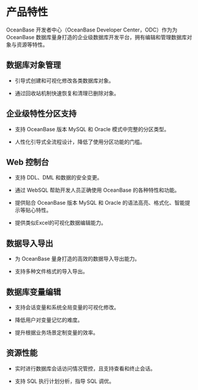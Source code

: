 产品特性 
=========================

OceanBase 开发者中心（OceanBase Developer Center，ODC）作为为 OceanBase 数据库量身打造的企业级数据库开发平台，拥有编辑和管理数据库对象与资源等特性。

数据库对象管理 
----------------

* 引导式创建和可视化修改各类数据库对象。

  

* 通过回收站机制快速恢复和清理已删除对象。

  




企业级特性分区支持 
------------------

* 支持 OceanBase 版本 MySQL 和 Oracle 模式中完整的分区类型。

  

* 人性化引导式全流程设计，降低了使用分区功能的门槛。

  




Web 控制台 
----------------

* 支持 DDL、DML 和数据的安全变更。

  

* 通过 WebSQL 帮助开发人员正确使用 OceanBase 的各种特性和功能。

  

* 提供贴合 OceanBase 版本 MySQL 和 Oracle 的语法高亮、格式化、智能提示等贴心特性。

  

* 提供类似Excel的可视化数据编辑能力。

  




数据导入导出 
---------------

* 为 OceanBase 量身打造的高效的数据导入导出能力。

  

* 支持多种文件格式的导入导出。

  




数据库变量编辑 
----------------

* 支持会话变量和系统全局变量的可视化修改。

  

* 降低用户对变量记忆的难度。

  

* 提升根据业务场景定制变量的效率。

  




资源性能 
-------------

* 实时进行数据库会话访问情况管控，且支持查看和终止会话。

  

* 支持 SQL 执行计划分析，指导 SQL 调优。

  



